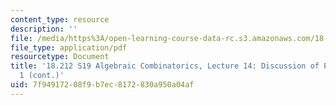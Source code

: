 ```yaml
---
content_type: resource
description: ''
file: /media/https%3A/open-learning-course-data-rc.s3.amazonaws.com/18-212-algebraic-combinatorics-spring-2019/7f94917208f9b7ec8172830a950a04af_MIT18_212S19_lec14.pdf
file_type: application/pdf
resourcetype: Document
title: '18.212 S19 Algebraic Combinatorics, Lecture 14: Discussion of Problem Set
  1 (cont.)'
uid: 7f949172-08f9-b7ec-8172-830a950a04af
---
```

